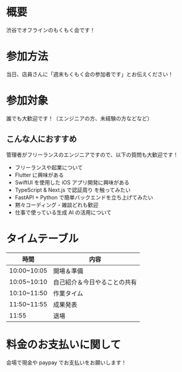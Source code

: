# 概要

渋谷でオフラインのもくもく会です！

# 参加方法

当日、店員さんに「週末もくもく会の参加者です」とお伝えください！

# 参加対象

誰でも大歓迎です！（エンジニアの方、未経験の方などなど）

## こんな人におすすめ

管理者がフリーランスのエンジニアですので、以下の質問も大歓迎です！

- フリーランスや起業について
- Flutter に興味がある
- SwiftUI を使用した iOS アプリ開発に興味がある
- TypeScript & Next.js で認証周り を触ってみたい
- FastAPI + Python で簡単バックエンドを立ち上げてみたい
- 黙々コーディング・雑談どれも歓迎
- 仕事で使っている生成 AI の活用について

# タイムテーブル

| 時間        | 内容                         |
| ----------- | ---------------------------- |
| 10:00~10:05 | 開場＆準備                   |
| 10:05~10:10 | 自己紹介＆今日やることの共有 |
| 10:10~11:50 | 作業タイム                   |
| 11:50~11:55 | 成果発表                     |
| 11:55       | 退場                         |

# 料金のお支払いに関して

会場で現金や paypay でお支払いをお願いします！
